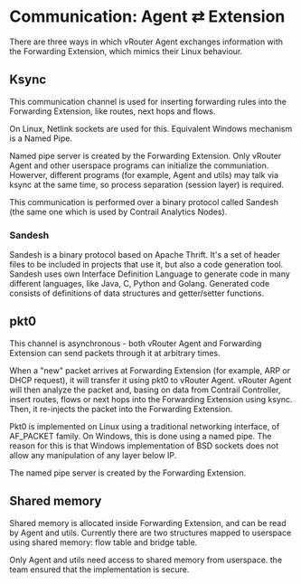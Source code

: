 # Communication: Agent ⇄ Extension

There are three ways in which vRouter Agent exchanges information with the
Forwarding Extension, which mimics their Linux behaviour.


## Ksync

This communication channel is used for inserting forwarding rules into the
Forwarding Extension, like routes, next hops and flows.

On Linux, Netlink sockets are used for this.
Equivalent Windows mechanism is a Named Pipe.

Named pipe server is created by the Forwarding Extension.
Only vRouter Agent and other userspace programs can initialize the communiation.
Howerver, different programs (for example, Agent and utils) may talk via ksync
at the same time, so process separation (session layer) is required.

This communication is performed over a binary protocol called Sandesh
(the same one which is used by Contrail Analytics Nodes).


### Sandesh

Sandesh is a binary protocol based on Apache Thrift. It's a set of header
files to be included in projects that use it, but also a code generation tool.
Sandesh uses own Interface Definition Language to generate code in many
different languages, like Java, C, Python and Golang. Generated code consists
of definitions of data structures and getter/setter functions.


## pkt0

This channel is asynchronous - both vRouter Agent and Forwarding Extension can
send packets through it at arbitrary times.

When a "new" packet arrives at Forwarding Extension
(for example, ARP or DHCP request), it will transfer it using pkt0 to
vRouter Agent. vRouter Agent will then analyze the packet and, basing on data
from Contrail Controller, insert routes, flows or next hops into the
Forwarding Extension using ksync. Then, it re-injects the packet into
the Forwarding Extension.

Pkt0 is implemented on Linux using a traditional networking interface,
of AF_PACKET family. On Windows, this is done using a named pipe.
The reason for this is that Windows implementation of BSD sockets does not
allow any manipulation of any layer below IP.

The named pipe server is created by the Forwarding Extension.


## Shared memory

Shared memory is allocated inside Forwarding Extension,
and can be read by Agent and utils. Currently there are two structures mapped
to userspace using shared memory: flow table and bridge table.

Only Agent and utils need access to shared memory from userspace.
the team ensured that the implementation is secure.
